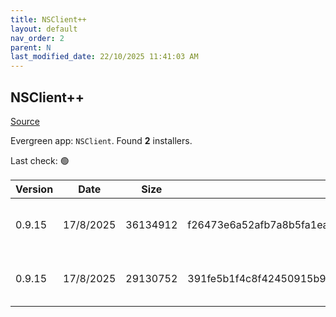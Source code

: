 ```yaml
---
title: NSClient++
layout: default
nav_order: 2
parent: N
last_modified_date: 22/10/2025 11:41:03 AM
---
```


## NSClient++

[Source](https://nsclient.org)

Evergreen app: `NSClient`. Found **2** installers.

Last check: 🟢

| Version | Date      | Size     | Sha256                                                           | Architecture | InstallerType | Type | URI                                                                                                                                                            |
| ------- | --------- | -------- | ---------------------------------------------------------------- | ------------ | ------------- | ---- | -------------------------------------------------------------------------------------------------------------------------------------------------------------- |
| 0.9.15  | 17/8/2025 | 36134912 | f26473e6a52afb7a8b5fa1ea099b2eb39eb57e57ca7d3547c0bf29334638cbe1 | x64          | Default       | msi  | [https://github.com/mickem/nscp/releases/download/0.9.15/NSCP-0.9.15-x64.msi](https://github.com/mickem/nscp/releases/download/0.9.15/NSCP-0.9.15-x64.msi)     |
| 0.9.15  | 17/8/2025 | 29130752 | 391fe5b1f4c8f42450915b9452e73f0318b8dcb54a8b038081914c8ad79ef445 | x86          | Default       | msi  | [https://github.com/mickem/nscp/releases/download/0.9.15/NSCP-0.9.15-Win32.msi](https://github.com/mickem/nscp/releases/download/0.9.15/NSCP-0.9.15-Win32.msi) |
